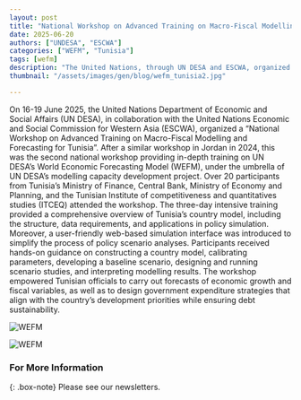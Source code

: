 ```yaml
---
layout: post
title: "National Workshop on Advanced Training on Macro-Fiscal Modelling and Forecasting for Tunisia"
date: 2025-06-20
authors: ["UNDESA", "ESCWA"]
categories: ["WEFM", "Tunisia"]
tags: [wefm]
description: "The United Nations, through UN DESA and ESCWA, organized a national workshop in Tunisia focused on advanced training in macro-fiscal modelling and forecasting."
thumbnail: "/assets/images/gen/blog/wefm_tunisia2.jpg"

---
```


On 16-19 June 2025, the United Nations Department of Economic and Social Affairs (UN DESA), in collaboration with the United Nations Economic and Social Commission for Western Asia (ESCWA), organized a “National Workshop on Advanced Training on Macro-Fiscal Modelling and Forecasting for Tunisia”. After a similar workshop in Jordan in 2024, this was the second national workshop providing in-depth training on UN DESA’s World Economic Forecasting Model (WEFM), under the umbrella of UN DESA’s modelling capacity development project. Over 20 participants from Tunisia’s Ministry of Finance, Central Bank, Ministry of Economy and Planning, and the Tunisian Institute of competitiveness and quantitatives studies (ITCEQ) attended the workshop. The three-day intensive training provided a comprehensive overview of Tunisia’s country model, including the structure, data requirements, and applications in policy simulation. Moreover, a user-friendly web-based simulation interface was introduced to simplify the process of policy scenario analyses. Participants received hands-on guidance on constructing a country model, calibrating parameters, developing a baseline scenario, designing and running scenario studies, and interpreting modelling results. The workshop empowered Tunisian officials to carry out forecasts of economic growth and fiscal variables, as well as to design government expenditure strategies that align with the country’s development priorities while ensuring debt sustainability.

![WEFM](https://desa-eapd.github.io/modelling-project/assets/images/gen/blog/wefm_tunisia1.jpg)

![WEFM](https://desa-eapd.github.io/modelling-project/assets/images/gen/blog/wefm_tunisia2.jpg) 
### For More Information

{: .box-note}
Please see our newsletters.
